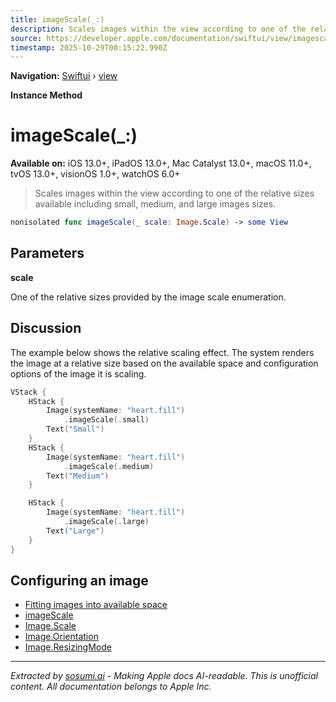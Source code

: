 ```yaml
---
title: imageScale(_:)
description: Scales images within the view according to one of the relative sizes available including small, medium, and large images sizes.
source: https://developer.apple.com/documentation/swiftui/view/imagescale(_:)
timestamp: 2025-10-29T00:15:22.990Z
---
```


**Navigation:** [Swiftui](/documentation/swiftui) › [view](/documentation/swiftui/view)

**Instance Method**

# imageScale(_:)

**Available on:** iOS 13.0+, iPadOS 13.0+, Mac Catalyst 13.0+, macOS 11.0+, tvOS 13.0+, visionOS 1.0+, watchOS 6.0+

> Scales images within the view according to one of the relative sizes available including small, medium, and large images sizes.

```swift
nonisolated func imageScale(_ scale: Image.Scale) -> some View
```

## Parameters

**scale**

One of the relative sizes provided by the image scale enumeration.



## Discussion

The example below shows the relative scaling effect. The system renders the image at a relative size based on the available space and configuration options of the image it is scaling.

```swift
VStack {
    HStack {
        Image(systemName: "heart.fill")
            .imageScale(.small)
        Text("Small")
    }
    HStack {
        Image(systemName: "heart.fill")
            .imageScale(.medium)
        Text("Medium")
    }

    HStack {
        Image(systemName: "heart.fill")
            .imageScale(.large)
        Text("Large")
    }
}
```



## Configuring an image

- [Fitting images into available space](/documentation/swiftui/fitting-images-into-available-space)
- [imageScale](/documentation/swiftui/environmentvalues/imagescale)
- [Image.Scale](/documentation/swiftui/image/scale)
- [Image.Orientation](/documentation/swiftui/image/orientation)
- [Image.ResizingMode](/documentation/swiftui/image/resizingmode)

---

*Extracted by [sosumi.ai](https://sosumi.ai) - Making Apple docs AI-readable.*
*This is unofficial content. All documentation belongs to Apple Inc.*
